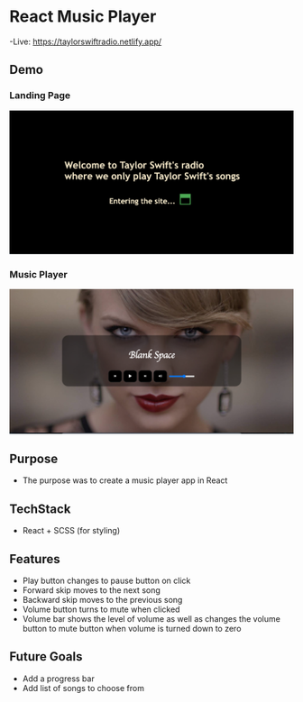 # React Music Player

-Live: https://taylorswiftradio.netlify.app/

## Demo

### Landing Page

![Landing page](./public/landing.png "Landing page")

### Music Player

![Add-employee page](./public/music_player.png "Music player page")

## Purpose

- The purpose was to create a music player app in React

## TechStack

- React + SCSS (for styling)

## Features

- Play button changes to pause button on click
- Forward skip moves to the next song
- Backward skip moves to the previous song
- Volume button turns to mute when clicked
- Volume bar shows the level of volume as well as changes the volume button to mute button when volume is turned down to zero

## Future Goals

- Add a progress bar
- Add list of songs to choose from
